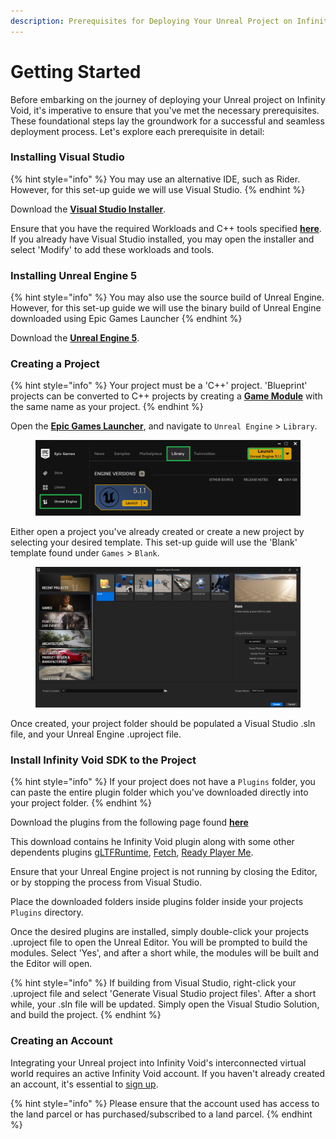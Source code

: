 ```yaml
---
description: Prerequisites for Deploying Your Unreal Project on Infinity Void
---
```


# Getting Started

Before embarking on the journey of deploying your Unreal project on Infinity Void, it's imperative to ensure that you've met the necessary prerequisites. These foundational steps lay the groundwork for a successful and seamless deployment process. Let's explore each prerequisite in detail:

### Installing Visual Studio[​](https://docs.inworld.ai/docs/tutorial-integrations/unreal-engine/getting-started/#installing-visual-studio) <a href="#installing-visual-studio" id="installing-visual-studio"></a>

{% hint style="info" %}
You may use an alternative IDE, such as Rider. However, for this set-up guide we will use Visual Studio.
{% endhint %}

Download the [**Visual Studio Installer**](https://visualstudio.microsoft.com/downloads/).

Ensure that you have the required Workloads and C++ tools specified [**here**](https://docs.unrealengine.com/5.1/en-US/setting-up-visual-studio-development-environment-for-cplusplus-projects-in-unreal-engine/). If you already have Visual Studio installed, you may open the installer and select 'Modify' to add these workloads and tools.

### Installing Unreal Engine 5 <a href="#installing-visual-studio" id="installing-visual-studio"></a>

{% hint style="info" %}
You may also use the source build of Unreal Engine. However, for this set-up guide we will use the binary build of Unreal Engine downloaded using Epic Games Launcher
{% endhint %}

Download the [**Unreal Engine 5**](https://www.unrealengine.com/en-US/download).

### Creating a Project[​](https://docs.inworld.ai/docs/tutorial-integrations/unreal-engine/getting-started/#creating-a-project) <a href="#creating-a-project" id="creating-a-project"></a>

{% hint style="info" %}
Your project must be a 'C++' project. 'Blueprint' projects can be converted to C++ projects by creating a [**Game Module**](https://docs.unrealengine.com/5.1/en-US/how-to-make-a-gameplay-module-in-unreal-engine/) with the same name as your project.
{% endhint %}

Open the [**Epic Games Launcher**](https://store.epicgames.com/en-US/download), and navigate to `Unreal Engine` > `Library`.



<figure><img src="../../../../.gitbook/assets/engine-launch-ce333e744f1d14288ee154dd0e20ebd2.png" alt=""><figcaption></figcaption></figure>

Either open a project you've already created or create a new project by selecting your desired template. This set-up guide will use the 'Blank' template found under `Games` > `Blank`.

<figure><img src="../../../../.gitbook/assets/Screenshot_1.png" alt=""><figcaption></figcaption></figure>

Once created, your project folder should be populated a Visual Studio .sln file, and your Unreal Engine .uproject file.

### Install Infinity Void SDK to the Project <a href="#install-inworld-to-the-project" id="install-inworld-to-the-project"></a>

{% hint style="info" %}
If your project does not have a `Plugins` folder, you can paste the entire plugin folder which you've downloaded directly into your project folder.
{% endhint %}

Download the plugins from the following page found [**here**](https://github.com/infinity-void-metaverse/infinityvoid-unreal-sdk)

This download contains he Infinity Void plugin along with some other dependents plugins [gLTFRuntime](https://github.com/rdeioris/glTFRuntime), [Fetch](https://github.com/GDi4K/unreal-fetch), [Ready Player Me](https://docs.readyplayer.me/ready-player-me/integration-guides/unreal-engine).&#x20;

Ensure that your Unreal Engine project is not running by closing the Editor, or by stopping the process from Visual Studio.

Place the downloaded folders inside plugins folder inside your projects `Plugins` directory.

Once the desired plugins are installed, simply double-click your projects .uproject file to open the Unreal Editor. You will be prompted to build the modules. Select 'Yes', and after a short while, the modules will be built and the Editor will open.

{% hint style="info" %}
If building from Visual Studio, right-click your .uproject file and select 'Generate Visual Studio project files'. After a short while, your .sln file will be updated. Simply open the Visual Studio Solution, and build the project.
{% endhint %}

### Creating an Account <a href="#install-inworld-to-the-project" id="install-inworld-to-the-project"></a>

Integrating your Unreal project into Infinity Void's interconnected virtual world requires an active Infinity Void account. If you haven't already created an account, it's essential to [sign up](https://dashboard.infinityvoid.io/).

{% hint style="info" %}
Please ensure that the account used has access to the land parcel or has purchased/subscribed to a land parcel.
{% endhint %}
